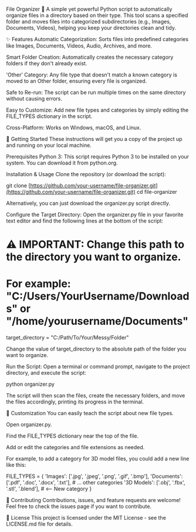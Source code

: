 File Organizer 📂
A simple yet powerful Python script to automatically organize files in a directory based on their type. This tool scans a specified folder and moves files into categorized subdirectories (e.g., Images, Documents, Videos), helping you keep your directories clean and tidy.

✨ Features
Automatic Categorization: Sorts files into predefined categories like Images, Documents, Videos, Audio, Archives, and more.

Smart Folder Creation: Automatically creates the necessary category folders if they don't already exist.

'Other' Category: Any file type that doesn't match a known category is moved to an Other folder, ensuring every file is organized.

Safe to Re-run: The script can be run multiple times on the same directory without causing errors.

Easy to Customize: Add new file types and categories by simply editing the FILE_TYPES dictionary in the script.

Cross-Platform: Works on Windows, macOS, and Linux.

🚀 Getting Started
These instructions will get you a copy of the project up and running on your local machine.

Prerequisites
Python 3: This script requires Python 3 to be installed on your system. You can download it from python.org.

Installation & Usage
Clone the repository (or download the script):

git clone [https://github.com/your-username/file-organizer.git](https://github.com/your-username/file-organizer.git)
cd file-organizer

Alternatively, you can just download the organizer.py script directly.

Configure the Target Directory:
Open the organizer.py file in your favorite text editor and find the following lines at the bottom of the script:

# ⚠️ IMPORTANT: Change this path to the directory you want to organize.
# For example: "C:/Users/YourUsername/Downloads" or "/home/yourusername/Documents"
target_directory = "C:/Path/To/Your/Messy/Folder" 

Change the value of target_directory to the absolute path of the folder you want to organize.

Run the Script:
Open a terminal or command prompt, navigate to the project directory, and execute the script:

python organizer.py

The script will then scan the files, create the necessary folders, and move the files accordingly, printing its progress in the terminal.

🔧 Customization
You can easily teach the script about new file types.

Open organizer.py.

Find the FILE_TYPES dictionary near the top of the file.

Add or edit the categories and file extensions as needed.

For example, to add a category for 3D model files, you could add a new line like this:

FILE_TYPES = {
    'Images': ['.jpg', '.jpeg', '.png', '.gif', '.bmp'],
    'Documents': ['.pdf', '.doc', '.docx', '.txt'],
    # ... other categories
    '3D Models': ['.obj', '.fbx', '.stl', '.blend'], # <-- New category
}

🤝 Contributing
Contributions, issues, and feature requests are welcome! Feel free to check the issues page if you want to contribute.

📄 License
This project is licensed under the MIT License - see the LICENSE.md file for details.
